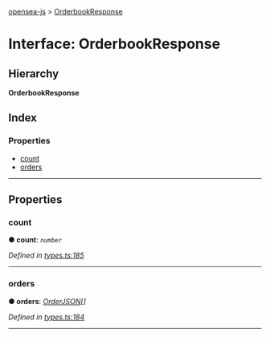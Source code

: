 [opensea-js](../README.md) > [OrderbookResponse](../interfaces/orderbookresponse.md)

# Interface: OrderbookResponse

## Hierarchy

**OrderbookResponse**

## Index

### Properties

* [count](orderbookresponse.md#count)
* [orders](orderbookresponse.md#orders)

---

## Properties

<a id="count"></a>

###  count

**● count**: *`number`*

*Defined in [types.ts:185](https://github.com/ProjectOpenSea/opensea-js/blob/b54ebda/src/types.ts#L185)*

___
<a id="orders"></a>

###  orders

**● orders**: *[OrderJSON](orderjson.md)[]*

*Defined in [types.ts:184](https://github.com/ProjectOpenSea/opensea-js/blob/b54ebda/src/types.ts#L184)*

___

